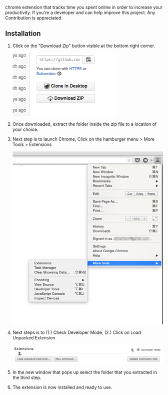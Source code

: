 chrome extension that tracks time you spent online in order to increase your productivity.
If you're a developer and can help improve this project. Any Contribution is appreciated.

## Installation
1. Click on the "Download Zip" button visible at the bottom right corner.

    ![](images/git-screenshot.png)

2. Once downloaded, extract the folder inside the zip file to a location of your choice.

3. Next step is to launch Chrome, Click on the hamburger menu > More Tools > Extensions

    ![](images/git-screenshot-2.png)

4. Next steps is to (1.) Check Developer Mode, (2.) Click on Load Unpacked Extension

    ![](images/git-screenshot-3.png)

5. In the new window that pops up select the folder that you extracted in the third step.

6. The extension is now installed and ready to use.
